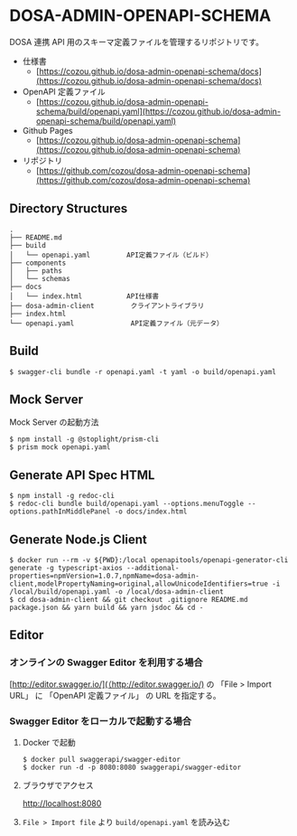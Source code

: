 # DOSA-ADMIN-OPENAPI-SCHEMA

DOSA 連携 API 用のスキーマ定義ファイルを管理するリポジトリです。

- 仕様書
  - [https://cozou.github.io/dosa-admin-openapi-schema/docs](https://cozou.github.io/dosa-admin-openapi-schema/docs)
- OpenAPI 定義ファイル
  - [https://cozou.github.io/dosa-admin-openapi-schema/build/openapi.yaml](https://cozou.github.io/dosa-admin-openapi-schema/build/openapi.yaml)
- Github Pages
  - [https://cozou.github.io/dosa-admin-openapi-schema](https://cozou.github.io/dosa-admin-openapi-schema)
- リポジトリ
  - [https://github.com/cozou/dosa-admin-openapi-schema](https://github.com/cozou/dosa-admin-openapi-schema)

## Directory Structures

```
.
├── README.md
├── build
│   └── openapi.yaml         API定義ファイル（ビルド）
├── components
│   ├── paths
│   └── schemas
├── docs
│   └── index.html           API仕様書
├── dosa-admin-client         クライアントライブラリ
├── index.html
└── openapi.yaml              API定義ファイル（元データ）
```

## Build

```
$ swagger-cli bundle -r openapi.yaml -t yaml -o build/openapi.yaml
```

## Mock Server

Mock Server の起動方法

```
$ npm install -g @stoplight/prism-cli
$ prism mock openapi.yaml
```

## Generate API Spec HTML

```
$ npm install -g redoc-cli
$ redoc-cli bundle build/openapi.yaml --options.menuToggle --options.pathInMiddlePanel -o docs/index.html
```

## Generate Node.js Client

```
$ docker run --rm -v ${PWD}:/local openapitools/openapi-generator-cli generate -g typescript-axios --additional-properties=npmVersion=1.0.7,npmName=dosa-admin-client,modelPropertyNaming=original,allowUnicodeIdentifiers=true -i /local/build/openapi.yaml -o /local/dosa-admin-client
$ cd dosa-admin-client && git checkout .gitignore README.md package.json && yarn build && yarn jsdoc && cd -
```

## Editor

### オンラインの Swagger Editor を利用する場合

[http://editor.swagger.io/](（http://editor.swagger.io/) の 「File > Import URL」 に 「OpenAPI 定義ファイル」 の URL を指定する。

### Swagger Editor をローカルで起動する場合

1. Docker で起動

   ```
   $ docker pull swaggerapi/swagger-editor
   $ docker run -d -p 8080:8080 swaggerapi/swagger-editor
   ```

2. ブラウザでアクセス

   [http://localhost:8080](http://localhost:8080)

3. `File > Import file` より `build/openapi.yaml` を読み込む
